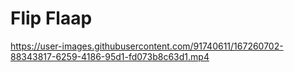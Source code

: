 # Flip Flaap


https://user-images.githubusercontent.com/91740611/167260702-88343817-6259-4186-95d1-fd073b8c63d1.mp4

